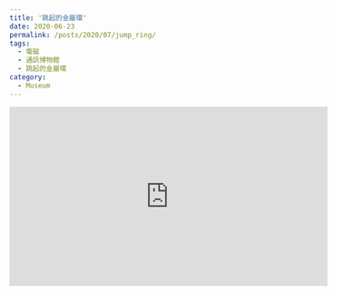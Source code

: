 ```yaml
---
title: '跳起的金屬環'
date: 2020-06-23
permalink: /posts/2020/07/jump_ring/
tags:
  - 電磁
  - 通訊博物館
  - 跳起的金屬環
category:
  - Museum
---
```



<iframe width="560" height="315" src="https://www.youtube.com/embed/QkqiaPZJa1Y" frameborder="0" allow="accelerometer; autoplay; encrypted-media; gyroscope; picture-in-picture" allowfullscreen></iframe>